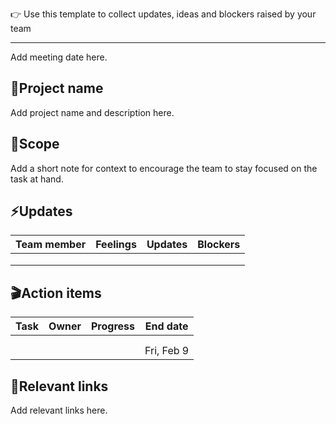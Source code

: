 👉 Use this template to collect updates, ideas and blockers raised by your team

---

Add meeting date here.

## 🎨Project name

Add project name and description here.

  

## 🔭Scope

Add a short note for context to encourage the team to stay focused on the task at hand.

  

## ⚡Updates

|Team member|Feelings|Updates|Blockers|
|---|---|---|---|
|||||
|||||
|||||

  

## 🎬Action items

|Task|Owner|Progress|End date|
|---|---|---|---|
|||||
|||||
||||Fri, Feb 9|

  

## 🔗Relevant links

Add relevant links here.